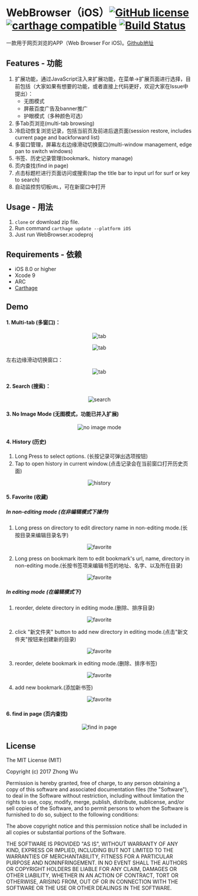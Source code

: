 # WebBrowser（iOS）[![GitHub license](https://img.shields.io/badge/License-MIT-lightgrey.svg)](https://github.com/avito-tech/Marshroute/blob/master/LICENSE)  [![carthage compatible](https://img.shields.io/badge/Carthage-compatible-blue.svg)](https://github.com/Carthage/Carthage) [![Build Status](https://travis-ci.org/zhongwuzw/WebBrowser.svg?branch=master)](https://travis-ci.org/zhongwuzw/WebBrowser)

一款用于网页浏览的APP（Web Browser For iOS)。[Github地址](https://github.com/zhongwuzw/WebBrowser)

## Features - 功能
1. 扩展功能，通过JavaScript注入来扩展功能，在菜单->扩展页面进行选择，目前包括（大家如果有想要的功能，或者直接上代码更好，欢迎大家在Issue中提出）：
    * 无图模式
    * 屏蔽百度广告及banner推广
    * 护眼模式（多种颜色可选）
2. 多Tab页浏览(multi-tab browsing)
3. 冷启动恢复浏览记录，包括当前页及前进后退页面(session restore, includes current page and backforward list)
4. 多窗口管理，屏幕左右边缘滑动切换窗口(multi-window management, edge pan to switch windows)
5. 书签、历史记录管理(bookmark、history manage)
6. 页内查找(find in page)
7. 点击标题栏进行页面访问或搜索(tap the title bar to  input url for surf or key to search)
8. 自动监控剪切板`URL`，可在新窗口中打开

  
## Usage - 用法
  1. `clone` or download zip file.
  2. Run command `carthage update --platform iOS`
  3. Just run WebBrowser.xcodeproj
  
## Requirements - 依赖
* iOS 8.0 or higher
* Xcode 9
* ARC
* [Carthage](https://github.com/Carthage/Carthage)

## Demo

#### 1. Multi-tab (多窗口)：
<p align="center">
  <img src="https://raw.githubusercontent.com/zhongwuzw/WebBrowser/master/images/home_tab_switch.gif" alt="tab"/>
</p>

<p align="center">
  <img src="https://raw.githubusercontent.com/zhongwuzw/WebBrowser/master/images/tab_manage.gif" alt="tab"/>
</p>

左右边缘滑动切换窗口：

<p align="center">
  <img src="https://raw.githubusercontent.com/zhongwuzw/WebBrowser/master/images/multi_window_switch.gif" alt="tab"/>
</p>

#### 2. Search (搜索)：
<p align="center">
  <img src="https://raw.githubusercontent.com/zhongwuzw/WebBrowser/master/images/home_search.gif" alt="search"/>
</p>

#### 3. No Image Mode (无图模式，功能已并入扩展)
<p align="center">
  <img src="https://raw.githubusercontent.com/zhongwuzw/WebBrowser/master/images/no-image-mode.gif" alt="no image mode"/>
</p>

#### 4. History (历史)
1. Long Press to select options. (长按记录可弹出选项按钮)
2. Tap to open history in current window.(点击记录会在当前窗口打开历史页面)
<p align="center">
  <img src="https://raw.githubusercontent.com/zhongwuzw/WebBrowser/master/images/history.gif" alt="history"/>
</p>

#### 5. Favorite (收藏)
##### In non-editing mode (在非编辑模式下操作)
1. Long press on directory to edit directory name in non-editing mode.(长按目录来编辑目录名字)
<p align="center">
  <img src="https://raw.githubusercontent.com/zhongwuzw/WebBrowser/master/images/bookmark_edit_long_section.gif" alt="favorite"/>
</p>

2. Long press on bookmark item to edit bookmark's url, name, directory in non-editing mode.(长按书签项来编辑书签的地址、名字、以及所在目录)
<p align="center">
  <img src="https://raw.githubusercontent.com/zhongwuzw/WebBrowser/master/images/bookmark_long_edit_item.gif" alt="favorite"/>
</p>

##### In editing mode (在编辑模式下)
1. reorder, delete directory in editing mode.(删除、排序目录)
<p align="center">
  <img src="https://raw.githubusercontent.com/zhongwuzw/WebBrowser/master/images/bookmark_edit_section.gif" alt="favorite"/>
</p>

2. click "新文件夹" button to add new directory in editing mode.(点击"新文件夹"按钮来创建新的目录)
<p align="center">
  <img src="https://raw.githubusercontent.com/zhongwuzw/WebBrowser/master/images/bookmark_add_section.gif" alt="favorite"/>
</p>

3. reorder, delete bookmark in editing mode.(删除、排序书签)
<p align="center">
  <img src="https://raw.githubusercontent.com/zhongwuzw/WebBrowser/master/images/bookmark_edit_item.gif" alt="favorite"/>
</p>

4. add new bookmark.(添加新书签)
<p align="center">
  <img src="https://raw.githubusercontent.com/zhongwuzw/WebBrowser/master/images/bookmark_add.gif" alt="favorite"/>
</p>

#### 6. find in page (页内查找)
<p align="center">
  <img src="https://raw.githubusercontent.com/zhongwuzw/WebBrowser/master/images/findinpage.gif" alt="find in page"/>
</p>

## License

The MIT License (MIT)

Copyright (c) 2017 Zhong Wu

Permission is hereby granted, free of charge, to any person obtaining a copy
of this software and associated documentation files (the "Software"), to deal
in the Software without restriction, including without limitation the rights
to use, copy, modify, merge, publish, distribute, sublicense, and/or sell
copies of the Software, and to permit persons to whom the Software is
furnished to do so, subject to the following conditions:

The above copyright notice and this permission notice shall be included in all
copies or substantial portions of the Software.

THE SOFTWARE IS PROVIDED "AS IS", WITHOUT WARRANTY OF ANY KIND, EXPRESS OR
IMPLIED, INCLUDING BUT NOT LIMITED TO THE WARRANTIES OF MERCHANTABILITY,
FITNESS FOR A PARTICULAR PURPOSE AND NONINFRINGEMENT. IN NO EVENT SHALL THE
AUTHORS OR COPYRIGHT HOLDERS BE LIABLE FOR ANY CLAIM, DAMAGES OR OTHER
LIABILITY, WHETHER IN AN ACTION OF CONTRACT, TORT OR OTHERWISE, ARISING FROM,
OUT OF OR IN CONNECTION WITH THE SOFTWARE OR THE USE OR OTHER DEALINGS IN THE
SOFTWARE.

